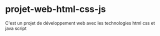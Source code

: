 # projet-web-html-css-js
C'est un projet de développement web avec les technologies html css et java script
